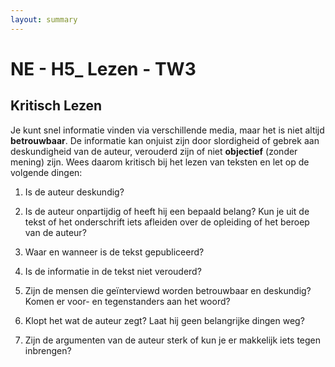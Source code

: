```yaml
---
layout: summary
---
```


# NE - H5_ Lezen - TW3

## Kritisch Lezen

Je kunt snel informatie vinden via verschillende media, maar het is niet altijd **betrouwbaar**. De informatie kan onjuist zijn door slordigheid of gebrek aan deskundigheid van de auteur, verouderd zijn of niet **objectief** (zonder mening) zijn. Wees daarom kritisch bij het lezen van teksten en let op de volgende dingen:

1.  Is de auteur deskundig?

2.  Is de auteur onpartijdig of heeft hij een bepaald belang? Kun je uit de tekst of het onderschrift iets afleiden over de opleiding of het beroep van de auteur?

3.  Waar en wanneer is de tekst gepubliceerd?

4.  Is de informatie in de tekst niet verouderd?

5.  Zijn de mensen die geïnterviewd worden betrouwbaar en deskundig? Komen er voor- en tegenstanders aan het woord?

6.  Klopt het wat de auteur zegt? Laat hij geen belangrijke dingen weg?

7.  Zijn de argumenten van de auteur sterk of kun je er makkelijk iets tegen inbrengen?
